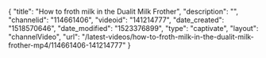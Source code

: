 {
    "title": "How to froth milk in the Dualit Milk Frother",
    "description": "",
    "channelid": "114661406",
    "videoid": "141214777",
    "date_created": "1518570646",
    "date_modified": "1523376899",
    "type": "captivate",
    "layout": "channelVideo",
    "url": "\/latest-videos\/how-to-froth-milk-in-the-dualit-milk-frother-mp4\/114661406-141214777"
}